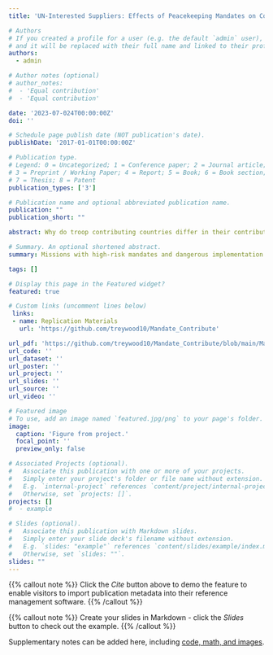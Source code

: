 ```yaml
---
title: 'UN-Interested Suppliers: Effects of Peacekeeping Mandates on Contributions'

# Authors
# If you created a profile for a user (e.g. the default `admin` user), write the username (folder name) here
# and it will be replaced with their full name and linked to their profile.
authors:
  - admin

# Author notes (optional)
# author_notes:
#  - 'Equal contribution'
#  - 'Equal contribution'

date: '2023-07-024T00:00:00Z'
doi: ''

# Schedule page publish date (NOT publication's date).
publishDate: '2017-01-01T00:00:00Z'

# Publication type.
# Legend: 0 = Uncategorized; 1 = Conference paper; 2 = Journal article;
# 3 = Preprint / Working Paper; 4 = Report; 5 = Book; 6 = Book section;
# 7 = Thesis; 8 = Patent
publication_types: ['3']

# Publication name and optional abbreviated publication name.
publication: ""
publication_short: ""

abstract: Why do troop contributing countries differ in their contribution levels across missions? States that make contributions have the flexibility to select which missions their troops will join while retaining the authority to recall their troops. The literature notes that contributions are influenced by international and domestic factors, but it fails to explain how mission specific factors affect contributions. I argue that when mission mandates contain tasks that signal the potential for peacekeeper injury or death, states send smaller contributions to the risky mission, which is further exacerbated by increasingly dangerous conflict environments. Using the Tasks Assigned to Missions in their Mandates (TAMM) dataset, I find that states provide smaller contributions when mandates contain a large proportion of risky tasks, which becomes increasingly small as the conflict environment becomes more dangerous. This study demonstrates that states consider both mission mandates and conflict environments when contributing to United Nations peacekeeping operations.

# Summary. An optional shortened abstract.
summary: Missions with high-risk mandates and dangerous implementation conditions experience smaller troop contributions. 

tags: []

# Display this page in the Featured widget?
featured: true

# Custom links (uncomment lines below)
 links:
 - name: Replication Materials
   url: 'https://github.com/treywood10/Mandate_Contribute'

url_pdf: 'https://github.com/treywood10/Mandate_Contribute/blob/main/Mandate_Paper.pdf'
url_code: ''
url_dataset: ''
url_poster: ''
url_project: ''
url_slides: ''
url_source: ''
url_video: ''

# Featured image
# To use, add an image named `featured.jpg/png` to your page's folder.
image:
  caption: 'Figure from project.'
  focal_point: ''
  preview_only: false

# Associated Projects (optional).
#   Associate this publication with one or more of your projects.
#   Simply enter your project's folder or file name without extension.
#   E.g. `internal-project` references `content/project/internal-project/index.md`.
#   Otherwise, set `projects: []`.
projects: []
#  - example

# Slides (optional).
#   Associate this publication with Markdown slides.
#   Simply enter your slide deck's filename without extension.
#   E.g. `slides: "example"` references `content/slides/example/index.md`.
#   Otherwise, set `slides: ""`.
slides: ""
---
```


{{% callout note %}}
Click the _Cite_ button above to demo the feature to enable visitors to import publication metadata into their reference management software.
{{% /callout %}}

{{% callout note %}}
Create your slides in Markdown - click the _Slides_ button to check out the example.
{{% /callout %}}

Supplementary notes can be added here, including [code, math, and images](https://wowchemy.com/docs/writing-markdown-latex/).
